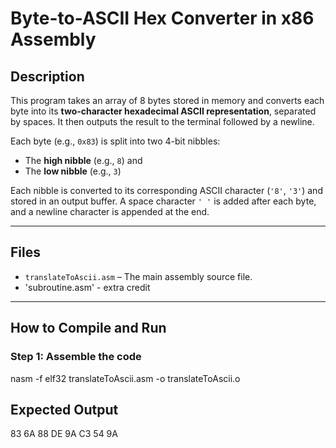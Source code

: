 # Byte-to-ASCII Hex Converter in x86 Assembly

## Description

This program takes an array of 8 bytes stored in memory and converts each byte into its **two-character hexadecimal ASCII representation**, separated by spaces. It then outputs the result to the terminal followed by a newline.

Each byte (e.g., `0x83`) is split into two 4-bit nibbles:
- The **high nibble** (e.g., `8`) and
- The **low nibble** (e.g., `3`)

Each nibble is converted to its corresponding ASCII character (`'8'`, `'3'`) and stored in an output buffer. A space character `' '` is added after each byte, and a newline character is appended at the end.

---

## Files

- `translateToAscii.asm` – The main assembly source file.
- 'subroutine.asm' - extra credit



---

## How to Compile and Run

### Step 1: Assemble the code

nasm -f elf32 translateToAscii.asm -o translateToAscii.o

## Expected Output
83 6A 88 DE 9A C3 54 9A
